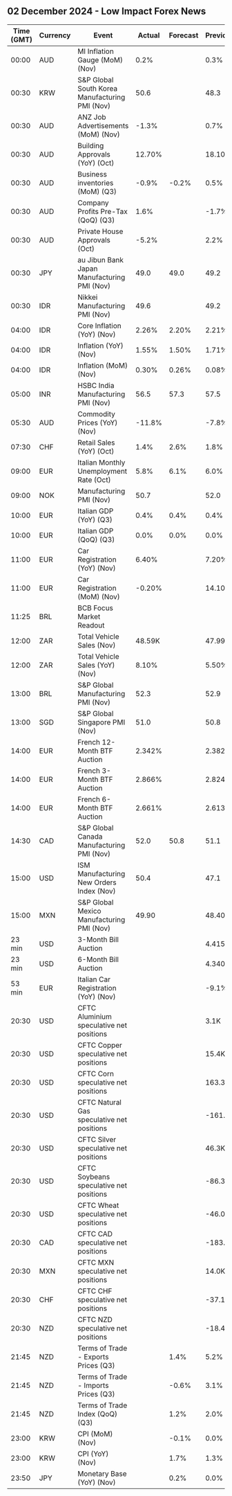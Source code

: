 ## 02 December 2024 - Low Impact Forex News

| Time (GMT) | Currency | Event | Actual | Forecast | Previous |
|------|----------|-------|--------|----------|----------|
| 00:00 | AUD | MI Inflation Gauge (MoM) (Nov) | 0.2% |  | 0.3% |
| 00:30 | KRW | S&P Global South Korea Manufacturing PMI (Nov) | 50.6 |  | 48.3 |
| 00:30 | AUD | ANZ Job Advertisements (MoM) (Nov) | -1.3% |  | 0.7% |
| 00:30 | AUD | Building Approvals (YoY) (Oct) | 12.70% |  | 18.10% |
| 00:30 | AUD | Business inventories (MoM) (Q3) | -0.9% | -0.2% | 0.5% |
| 00:30 | AUD | Company Profits Pre-Tax (QoQ) (Q3) | 1.6% |  | -1.7% |
| 00:30 | AUD | Private House Approvals (Oct) | -5.2% |  | 2.2% |
| 00:30 | JPY | au Jibun Bank Japan Manufacturing PMI (Nov) | 49.0 | 49.0 | 49.2 |
| 00:30 | IDR | Nikkei Manufacturing PMI (Nov) | 49.6 |  | 49.2 |
| 04:00 | IDR | Core Inflation (YoY) (Nov) | 2.26% | 2.20% | 2.21% |
| 04:00 | IDR | Inflation (YoY) (Nov) | 1.55% | 1.50% | 1.71% |
| 04:00 | IDR | Inflation (MoM) (Nov) | 0.30% | 0.26% | 0.08% |
| 05:00 | INR | HSBC India Manufacturing PMI (Nov) | 56.5 | 57.3 | 57.5 |
| 05:30 | AUD | Commodity Prices (YoY) (Nov) | -11.8% |  | -7.8% |
| 07:30 | CHF | Retail Sales (YoY) (Oct) | 1.4% | 2.6% | 1.8% |
| 09:00 | EUR | Italian Monthly Unemployment Rate (Oct) | 5.8% | 6.1% | 6.0% |
| 09:00 | NOK | Manufacturing PMI (Nov) | 50.7 |  | 52.0 |
| 10:00 | EUR | Italian GDP (YoY) (Q3) | 0.4% | 0.4% | 0.4% |
| 10:00 | EUR | Italian GDP (QoQ) (Q3) | 0.0% | 0.0% | 0.0% |
| 11:00 | EUR | Car Registration (YoY) (Nov) | 6.40% |  | 7.20% |
| 11:00 | EUR | Car Registration (MoM) (Nov) | -0.20% |  | 14.10% |
| 11:25 | BRL | BCB Focus Market Readout |  |  |  |
| 12:00 | ZAR | Total Vehicle Sales (Nov) | 48.59K |  | 47.99K |
| 12:00 | ZAR | Total Vehicle Sales (YoY) (Nov) | 8.10% |  | 5.50% |
| 13:00 | BRL | S&P Global Manufacturing PMI (Nov) | 52.3 |  | 52.9 |
| 13:00 | SGD | S&P Global Singapore PMI (Nov) | 51.0 |  | 50.8 |
| 14:00 | EUR | French 12-Month BTF Auction | 2.342% |  | 2.382% |
| 14:00 | EUR | French 3-Month BTF Auction | 2.866% |  | 2.824% |
| 14:00 | EUR | French 6-Month BTF Auction | 2.661% |  | 2.613% |
| 14:30 | CAD | S&P Global Canada Manufacturing PMI (Nov) | 52.0 | 50.8 | 51.1 |
| 15:00 | USD | ISM Manufacturing New Orders Index (Nov) | 50.4 |  | 47.1 |
| 15:00 | MXN | S&P Global Mexico Manufacturing PMI (Nov) | 49.90 |  | 48.40 |
| 23 min | USD | 3-Month Bill Auction |  |  | 4.415% |
| 23 min | USD | 6-Month Bill Auction |  |  | 4.340% |
| 53 min | EUR | Italian Car Registration (YoY) (Nov) |  |  | -9.1% |
| 20:30 | USD | CFTC Aluminium speculative net positions |  |  | 3.1K |
| 20:30 | USD | CFTC Copper speculative net positions |  |  | 15.4K |
| 20:30 | USD | CFTC Corn speculative net positions |  |  | 163.3K |
| 20:30 | USD | CFTC Natural Gas speculative net positions |  |  | -161.0K |
| 20:30 | USD | CFTC Silver speculative net positions |  |  | 46.3K |
| 20:30 | USD | CFTC Soybeans speculative net positions |  |  | -86.3K |
| 20:30 | USD | CFTC Wheat speculative net positions |  |  | -46.0K |
| 20:30 | CAD | CFTC CAD speculative net positions |  |  | -183.6K |
| 20:30 | MXN | CFTC MXN speculative net positions |  |  | 14.0K |
| 20:30 | CHF | CFTC CHF speculative net positions |  |  | -37.1K |
| 20:30 | NZD | CFTC NZD speculative net positions |  |  | -18.4K |
| 21:45 | NZD | Terms of Trade - Exports Prices (Q3) |  | 1.4% | 5.2% |
| 21:45 | NZD | Terms of Trade - Imports Prices (Q3) |  | -0.6% | 3.1% |
| 21:45 | NZD | Terms of Trade Index (QoQ) (Q3) |  | 1.2% | 2.0% |
| 23:00 | KRW | CPI (MoM) (Nov) |  | -0.1% | 0.0% |
| 23:00 | KRW | CPI (YoY) (Nov) |  | 1.7% | 1.3% |
| 23:50 | JPY | Monetary Base (YoY) (Nov) |  | 0.2% | 0.0% |
